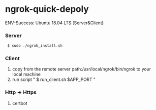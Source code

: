 # ngrok-quick-depoly

ENV-Success: Ubuntu 18.04 LTS (Server&Client)

### Server

```sh
 $ sudo ./ngrok_install.sh
```

### Client

1. copy from the remote server path:/usr/local/ngrok/bin/ngrok to your local machine
2. run script " $ run_client.sh $APP_PORT "


### Http -> Https

1. certbot
